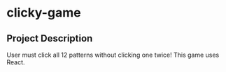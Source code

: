 # clicky-game

## Project Description

User must click all 12 patterns without clicking one twice! This game uses React.